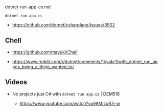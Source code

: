 #

dotnet-run-app-cs.md

```shell
dotnet run app.cs
```



*   https://github.com/dotnet/csharplang/issues/3502

## Chell

*   https://github.com/mayuki/Chell

*   https://www.reddit.com/r/dotnet/comments/1kyabr1/with_dotnet_run_appcs_being_a_thing_wanted_to/

## Videos

*   No projects just C# with `dotnet run app.cs` | DEM518

    *   https://www.youtube.com/watch?v=98MizuB7i-w
    
